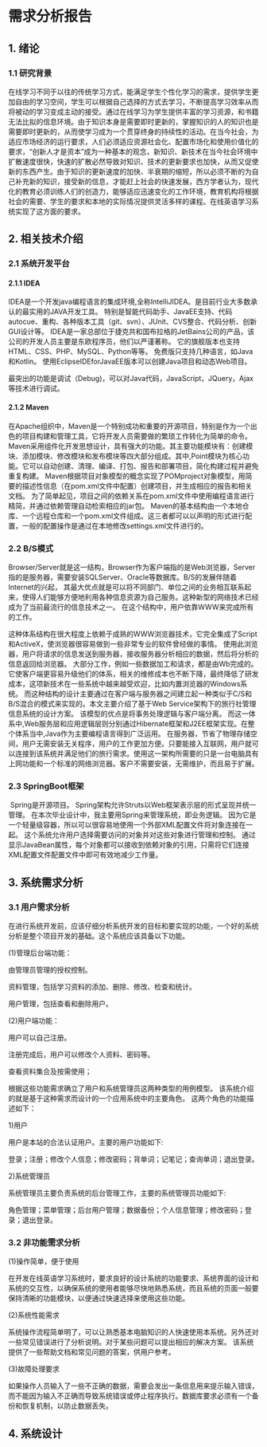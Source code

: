 # 需求分析报告

## 1. 绪论

### 1.1 研究背景

​	在线学习不同于以往的传统学习方式，能满足学生个性化学习的需求，提供学生更加自由的学习空间，学生可以根据自己选择的方式去学习，不断提高学习效率从而将被动的学习变成主动的接受。通过在线学习为学生提供丰富的学习资源，和书籍无法比拟的信息环境。由于知识本身是需要即时更新的，掌握知识的人的知识也是需要即时更新的，从而使学习成为一个贯穿终身的持续性的活动。在当今社会，为适应市场经济的运行要求，人们必须适应资源社会化、配置市场化和使用价值化的要求，“创新人才是资本”成为一种基本的观念，新知识、新技术在当今社会环境中扩散速度很快，快速的扩散必然导致对知识、技术的更新要求也加快，从而又促使新的东西产生。由于知识的更新速度的加快、半衰期的缩短，所以必须不断的为自己补充新的知识，接受新的信息，才能赶上社会的快速发展，西方学者认为，现代化的教育必须训练人们的创造力，能够适应迅速变化的工作环境，教育机构将根据社会的需要、学生的要求和本地的实际情况提供灵活多样的课程。在线英语学习系统实现了这方面的要求。

## 2. 相关技术介绍

### 2.1 系统开发平台

#### 2.1.1 IDEA

​	IDEA是一个开发java编程语言的集成环境,全称IntelliJIDEA。是目前行业大多数承认的最实用的JAVA开发工具。 特别是智能代码助手、JavaEE支持、代码autocue、重构、各种版本工具（git、svn）、JUnit、CVS整合、代码分析、创新GUI设计等。 IDEA是一家总部位于捷克共和国布拉格的JetBains公司的产品，该公司的开发人员主要是东欧程序员，他们以严谨著称。 它的旗舰版本也支持HTML、CSS、PHP、MySQL、Python等等。 免费版只支持几种语言，如Java和Kotlin。 使用EclipseIDEforJavaEE版本可以创建Java项目和动态Web项目。

最突出的功能是调试（Debug)，可以对Java代码，JavaScript，JQuery，Ajax等技术进行调试。

#### 2.1.2 Maven

​	在Apache组织中，Maven是一个特别成功和重要的开源项目，特别是作为一个出色的项目构建和管理工具，它将开发人员需要做的繁琐工作转化为简单的命令。 Maven采用组件化开发思想设计，具有强大的功能。其主要功能模块有：创建模块、添加模块、修改模块和发布模块等四大部分组成。其中,Point模块为核心功能。它可以自动创建、清理、编译、打包、报告和部署项目，简化构建过程并避免重复构建。 Maven根据项目对象模型的概念实现了POMproject对象模型，用简要的描述性信息（在pom.xml文件中配置）创建项目，并生成相应的报告和相关文档。 为了简单起见，项目之间的依赖关系在pom.xml文件中使用编程语言进行精简，并通过依赖管理自动检索相应的jar包。 Maven的基本结构由一个本地仓库、一个远程仓库和一个pom.xml文件组成。这三者都可以以声明的形式进行配置，一般的配置操作是通过在本地修改settings.xml文件进行的。

### 2.2 B/S模式

​	Browser/Server就是这一结构，Browser作为客户端指的是Web浏览器，Server指的是服务器，需要安装SQLServer、Oracle等数据库。B/S的发展伴随着Internet的兴起， 其最大优点就是可以将不同部门、单位之间的业务相互联系起来，使得人们能够方便地利用各种信息资源为自己服务。这种新型的网络技术已经成为了当前最流行的信息技术之一。 在这个结构中，用户依靠WWW来完成所有的工作。

​	这种体系结构在很大程度上依赖于成熟的WWW浏览器技术，它完全集成了Script和ActiveX，使浏览器很容易做到一些非常专业的软件曾经做的事情。 使用此浏览器，用户将请求的信息发送到服务器，接收服务器分析相应的数据，然后将分析的信息返回给浏览器。 大部分工作，例如一些数据加工和请求，都是由Wb完成的。 它使客户端更容易升级他们的体系，相关的维修成本也不断下降，最终降低了研发成本，这项新技术在一些系统中越来越受欢迎，比如内置浏览器的Windows系统。 而这种结构的设计主要通过在客户端与服务器之间建立起一种类似于C/S和B/S混合的模式来实现的。本文主要介绍了基于Web Service架构下的旅行社管理信息系统的设计方案。 该模型的优点是将事务处理逻辑与客户端分离。 而这一体系中,Web服务层和应用逻辑层则分别通过Hibernate框架和J2EE框架实现。在整个体系当中,Java作为主要编程语言得到广泛运用。 在服务器，节省了物理存储空间，用户无需安装无关程序，用户的工作更加方便。只要能接入互联网，用户就可以连接到该系统并满足他们的旅行需求。使用这一架构所需要的只是一台电脑具有上网功能和一个标准的网络浏览器。客户不需要安装，无需维护，而且易于扩展。

### 2.3 SpringBoot框架

​	Spring是开源项目。 Spring架构允许Struts以Web框架表示层的形式呈现并统一管理。 在本次毕业设计中，我主要用Spring来管理系统，即业务逻辑。 因为它是一个轻量级容器，所以可以很容易地使用一个外部XML配置文件将对象连接在一起。 这个系统允许用户选择需要访问的对象并对这些对象进行管理和控制。 通过显示JavaBean属性，每个对象都可以接收到依赖对象的引用，只需将它们连接XML配置文件配置文件中即可有效地减少工作量。

## 3. 系统需求分析

### 3.1 用户需求分析

在进行系统开发前，应该仔细分析系统开发的目标和要实现的功能，一个好的系统分析是整个项目开发的基础。这个系统应该具备以下功能。

(1)管理后台端功能：

由管理员管理的授权控制。

资料管理，包括学习资料的添加、删除、修改、检查和统计。

用户管理，包括查看和删除用户。

(2)用户端功能：

用户可以自己注册。

注册完成后，用户可以修改个人资料、密码等。

查看资料集合及按需使用；

根据这些功能需求确立了用户和系统管理员这两种类型的用例模型。 该系统介绍的就是基于这种需求而设计的一个应用系统中的主要角色。 这两个角色的功能描述如下：

1)用户

用户是本站的合法认证用户。主要的用户功能如下:

登录；注册；修改个人信息；修改密码；背单词；记笔记；查询单词；退出登录。



2)系统管理员

系统管理员主要负责系统的后台管理工作，主要的系统管理员功能如下:

角色管理；菜单管理；后台用户管理；数据备份；个人信息管理；修改密码；登录；退出登录。

### 3.2 非功能需求分析

(1)操作简单，便于使用

​	在开发在线英语学习系统时，要求良好的设计系统的功能要求、系统界面的设计和系统的交互性，以确保系统的使用者能够尽快地熟悉系统，而且系统的页面一般要保持清晰的功能模块，以便通过快速选择来使用这些功能。

(2)系统性能需求

​	系统操作流程简单明了，可以让熟悉基本电脑知识的人快速使用本系统。另外还对一些常见错误进行了分析说明。对于某些问题可以提出相应的解决方案。 该系统提供了一些帮助文档和常见问题的答案，供用户参考。

(3)故障处理要求

​	如果操作人员输入了一些不正确的数据，需要会发出一条信息用来提示输入错误，而不能因为输入不正确而导致系统错误或停止程序执行。数据库要求必须有一个备份和恢复机制，以防止数据丢失。

## 4. 系统设计

